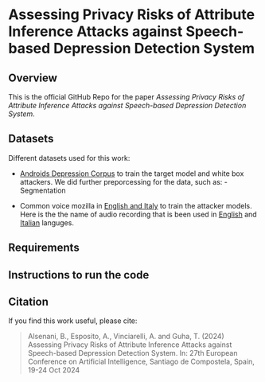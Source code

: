 # Assessing Privacy Risks of Attribute Inference Attacks against Speech-based Depression Detection System

## Overview

This is the official GitHub Repo for the paper _Assessing Privacy Risks of Attribute Inference Attacks against Speech-based Depression Detection System_. 

## Datasets
Different datasets used for this work:
 * [Androids Depression Corpus](https://github.com/androidscorpus/data?tab=readme-ov-file) to train the target model and white box attackers. We did further preporcessing for the data, such as:
                 - Segmentation
   
 * Common voice mozilla in [English and Italy](https://commonvoice.mozilla.org/en/datasets) to train the attacker models. Here is the the name of audio recording that is been used in [English]() and [Italian]() languges.   


## Requirements

## Instructions to run the code

## Citation

If you find this work useful, please cite:

> Alsenani, B., Esposito, A., Vinciarelli, A.  and Guha, T.  (2024) Assessing Privacy Risks of Attribute Inference Attacks against Speech-based Depression Detection System. In: 27th European Conference on Artificial Intelligence, Santiago de Compostela, Spain, 19-24 Oct 2024
